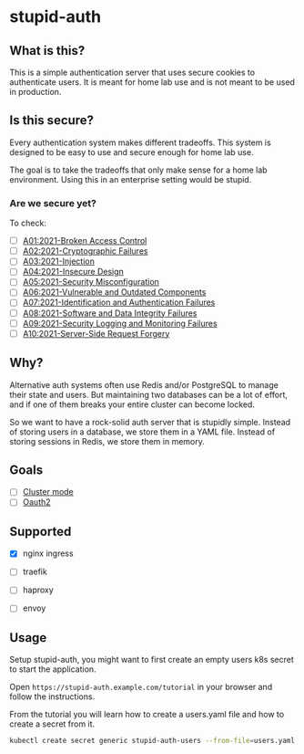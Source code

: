 # stupid-auth

## What is this?

This is a simple authentication server that uses secure cookies to authenticate users. It is meant for home lab use and is not meant to be used in production.

## Is this secure?

Every authentication system makes different tradeoffs. This system is designed to be easy to use and secure enough for home lab use.

The goal is to take the tradeoffs that only make sense for a home lab environment. Using this in an enterprise setting would be stupid.

### Are we secure yet?

To check:

- [ ] [A01:2021-Broken Access Control](https://owasp.org/Top10/A01_2021-Broken_Access_Control/)
- [ ] [A02:2021-Cryptographic Failures](https://owasp.org/Top10/A02_2021-Cryptographic_Failures/)
- [ ] [A03:2021-Injection](https://owasp.org/Top10/A03_2021-Injection/)
- [ ] [A04:2021-Insecure Design](https://owasp.org/Top10/A04_2021-Insecure_Design/)
- [ ] [A05:2021-Security Misconfiguration](https://owasp.org/Top10/A05_2021-Security_Misconfiguration/)
- [ ] [A06:2021-Vulnerable and Outdated Components](https://owasp.org/Top10/A06_2021-Vulnerable_and_Outdated_Components/)
- [ ] [A07:2021-Identification and Authentication Failures](https://owasp.org/Top10/A07_2021-Identification_and_Authentication_Failures/)
- [ ] [A08:2021-Software and Data Integrity Failures](https://owasp.org/Top10/A08_2021-Software_and_Data_Integrity_Failures/)
- [ ] [A09:2021-Security Logging and Monitoring Failures](https://owasp.org/Top10/A09_2021-Security_Logging_and_Monitoring_Failures/)
- [ ] [A10:2021-Server-Side Request Forgery](https://owasp.org/Top10/A10_2021-Server-Side_Request_Forgery_%28SSRF%29/)

## Why?

Alternative auth systems often use Redis and/or PostgreSQL to manage their state and users. But maintaining two databases can be a lot of effort, and if one of them breaks your entire cluster can become locked.

So we want to have a rock-solid auth server that is stupidly simple. Instead of storing users in a database, we store them in a YAML file. Instead of storing sessions in Redis, we store them in memory. 

## Goals

- [ ] [Cluster mode](https://github.com/whazor/stupid-auth/issues/1)
- [ ] [Oauth2](https://github.com/whazor/stupid-auth/issues/2)

## Supported

- [x] nginx ingress
- [ ] traefik
- [ ] haproxy
- [ ] envoy


## Usage

Setup stupid-auth, you might want to first create an empty users k8s secret to start the application.

Open `https://stupid-auth.example.com/tutorial` in your browser and follow the instructions.

From the tutorial you will learn how to create a users.yaml file and how to create a secret from it.

```bash
kubectl create secret generic stupid-auth-users --from-file=users.yaml
```